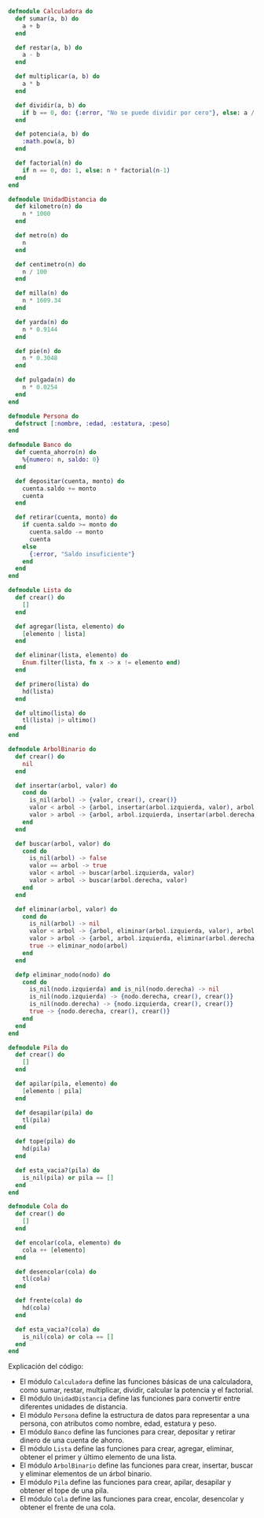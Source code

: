 ```elixir
defmodule Calculadora do
  def sumar(a, b) do
    a + b
  end

  def restar(a, b) do
    a - b
  end

  def multiplicar(a, b) do
    a * b
  end

  def dividir(a, b) do
    if b == 0, do: {:error, "No se puede dividir por cero"}, else: a / b
  end

  def potencia(a, b) do
    :math.pow(a, b)
  end

  def factorial(n) do
    if n == 0, do: 1, else: n * factorial(n-1)
  end
end

defmodule UnidadDistancia do
  def kilometro(n) do
    n * 1000
  end

  def metro(n) do
    n
  end

  def centimetro(n) do
    n / 100
  end

  def milla(n) do
    n * 1609.34
  end

  def yarda(n) do
    n * 0.9144
  end

  def pie(n) do
    n * 0.3048
  end

  def pulgada(n) do
    n * 0.0254
  end
end

defmodule Persona do
  defstruct [:nombre, :edad, :estatura, :peso]
end

defmodule Banco do
  def cuenta_ahorro(n) do
    %{numero: n, saldo: 0}
  end

  def depositar(cuenta, monto) do
    cuenta.saldo += monto
    cuenta
  end

  def retirar(cuenta, monto) do
    if cuenta.saldo >= monto do
      cuenta.saldo -= monto
      cuenta
    else
      {:error, "Saldo insuficiente"}
    end
  end
end

defmodule Lista do
  def crear() do
    []
  end

  def agregar(lista, elemento) do
    [elemento | lista]
  end

  def eliminar(lista, elemento) do
    Enum.filter(lista, fn x -> x != elemento end)
  end

  def primero(lista) do
    hd(lista)
  end

  def ultimo(lista) do
    tl(lista) |> ultimo()
  end
end

defmodule ArbolBinario do
  def crear() do
    nil
  end

  def insertar(arbol, valor) do
    cond do
      is_nil(arbol) -> {valor, crear(), crear()}
      valor < arbol -> {arbol, insertar(arbol.izquierda, valor), arbol.derecha}
      valor > arbol -> {arbol, arbol.izquierda, insertar(arbol.derecha, valor)}
    end
  end

  def buscar(arbol, valor) do
    cond do
      is_nil(arbol) -> false
      valor == arbol -> true
      valor < arbol -> buscar(arbol.izquierda, valor)
      valor > arbol -> buscar(arbol.derecha, valor)
    end
  end

  def eliminar(arbol, valor) do
    cond do
      is_nil(arbol) -> nil
      valor < arbol -> {arbol, eliminar(arbol.izquierda, valor), arbol.derecha}
      valor > arbol -> {arbol, arbol.izquierda, eliminar(arbol.derecha, valor)}
      true -> eliminar_nodo(arbol)
    end
  end

  defp eliminar_nodo(nodo) do
    cond do
      is_nil(nodo.izquierda) and is_nil(nodo.derecha) -> nil
      is_nil(nodo.izquierda) -> {nodo.derecha, crear(), crear()}
      is_nil(nodo.derecha) -> {nodo.izquierda, crear(), crear()}
      true -> {nodo.derecha, crear(), crear()}
    end
  end
end

defmodule Pila do
  def crear() do
    []
  end

  def apilar(pila, elemento) do
    [elemento | pila]
  end

  def desapilar(pila) do
    tl(pila)
  end

  def tope(pila) do
    hd(pila)
  end

  def esta_vacia?(pila) do
    is_nil(pila) or pila == []
  end
end

defmodule Cola do
  def crear() do
    []
  end

  def encolar(cola, elemento) do
    cola ++ [elemento]
  end

  def desencolar(cola) do
    tl(cola)
  end

  def frente(cola) do
    hd(cola)
  end

  def esta_vacia?(cola) do
    is_nil(cola) or cola == []
  end
end
```

Explicación del código:

* El módulo `Calculadora` define las funciones básicas de una calculadora, como sumar, restar, multiplicar, dividir, calcular la potencia y el factorial.
* El módulo `UnidadDistancia` define las funciones para convertir entre diferentes unidades de distancia.
* El módulo `Persona` define la estructura de datos para representar a una persona, con atributos como nombre, edad, estatura y peso.
* El módulo `Banco` define las funciones para crear, depositar y retirar dinero de una cuenta de ahorro.
* El módulo `Lista` define las funciones para crear, agregar, eliminar, obtener el primer y último elemento de una lista.
* El módulo `ArbolBinario` define las funciones para crear, insertar, buscar y eliminar elementos de un árbol binario.
* El módulo `Pila` define las funciones para crear, apilar, desapilar y obtener el tope de una pila.
* El módulo `Cola` define las funciones para crear, encolar, desencolar y obtener el frente de una cola.